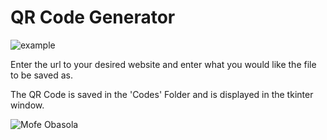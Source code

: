 # QR Code Generator

![example](https://github.com/mxfze/QR-Code-Generator/assets/148377456/b3e8dc7b-14b2-4e83-804c-92614f0f8c02)

Enter the url to your desired website and enter what you would like the file to be saved as.

The QR Code is saved in the 'Codes' Folder and is displayed in the tkinter window.

![Mofe Obasola](https://img.shields.io/badge/Created%20by%20Mofe%20Obasola-Blue?style=flat)

